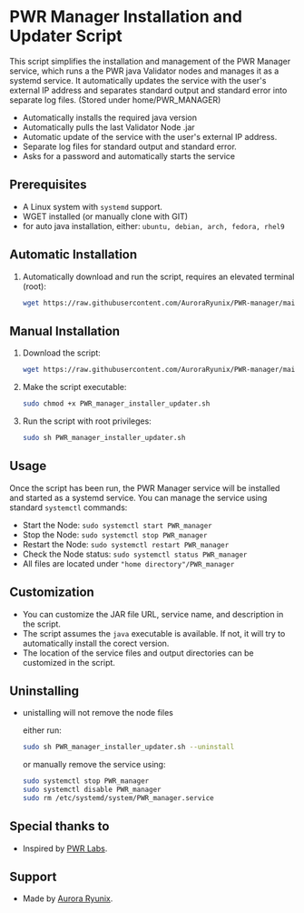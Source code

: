 # PWR Manager Installation and Updater Script

This script simplifies the installation and management of the PWR Manager service, which runs a the PWR java Validator nodes and manages it as a systemd service. It automatically updates the service with the user's external IP address and separates standard output and standard error into separate log files. (Stored under home/PWR_MANAGER)

- Automatically installs the required java version
- Automatically pulls the last Validator Node .jar
- Automatic update of the service with the user's external IP address.
- Separate log files for standard output and standard error.
- Asks for a password and automatically starts the service

## Prerequisites

- A Linux system with `systemd` support.
- WGET installed (or manually clone with GIT)
- for auto java installation, either:
  `ubuntu, debian, arch, fedora, rhel9`

## Automatic Installation

1. Automatically download and run the script, requires an elevated terminal (root):

   ```bash
   wget https://raw.githubusercontent.com/AuroraRyunix/PWR-manager/main/PWR_manager_installer_updater.sh ; sudo chmod +x PWR_manager_installer_updater.sh ; sudo sh PWR_manager_installer_updater.sh
   ```
   

## Manual Installation

1. Download the script:

   ```bash
   wget https://raw.githubusercontent.com/AuroraRyunix/PWR-manager/main/PWR_manager_installer_updater.sh
   ```
   
3. Make the script executable:

   ```bash
   sudo chmod +x PWR_manager_installer_updater.sh
   ```

4. Run the script with root privileges:

   ```bash
   sudo sh PWR_manager_installer_updater.sh
   ```



## Usage

Once the script has been run, the PWR Manager service will be installed and started as a systemd service. You can manage the service using standard `systemctl` commands:

- Start the Node: `sudo systemctl start PWR_manager`
- Stop the Node: `sudo systemctl stop PWR_manager`
- Restart the Node: `sudo systemctl restart PWR_manager`
- Check the Node status: `sudo systemctl status PWR_manager`
- All files are located under `"home directory"/PWR_manager`

## Customization

- You can customize the JAR file URL, service name, and description in the script.
- The script assumes the `java` executable is available. If not, it will try to automatically install the corect version.
- The location of the service files and output directories can be customized in the script.

## Uninstalling

- unistalling will not remove the node files

   either run:
   ```bash
   sudo sh PWR_manager_installer_updater.sh --uninstall
   ```
   or manually remove the service using:
   ```bash
   sudo systemctl stop PWR_manager
   sudo systemctl disable PWR_manager
   sudo rm /etc/systemd/system/PWR_manager.service
   ```


## Special thanks to

- Inspired by [PWR Labs](https://github.com/pwrlabs).


## Support
- Made by [Aurora Ryunix](https://ko-fi.com/jaydenryunix).

